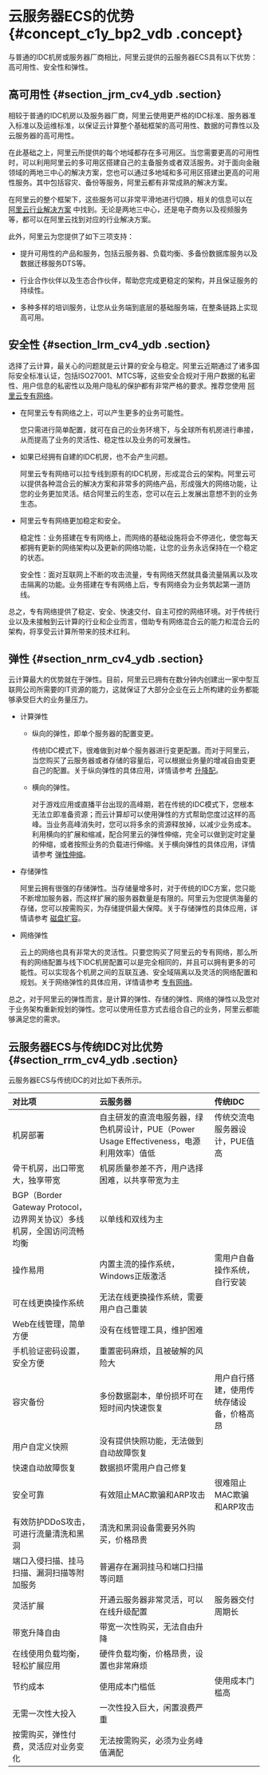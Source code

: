 # 云服务器ECS的优势 {#concept_c1y_bp2_vdb .concept}

与普通的IDC机房或服务器厂商相比，阿里云提供的云服务器ECS具有以下优势：高可用性、安全性和弹性。

## 高可用性 {#section_jrm_cv4_ydb .section}

相较于普通的IDC机房以及服务器厂商，阿里云使用更严格的IDC标准、服务器准入标准以及运维标准，以保证云计算整个基础框架的高可用性、数据的可靠性以及云服务器的高可用性。

在此基础之上，阿里云所提供的每个地域都存在多可用区。当您需要更高的可用性时，可以利用阿里云的多可用区搭建自己的主备服务或者双活服务。对于面向金融领域的两地三中心的解决方案，您也可以通过多地域和多可用区搭建出更高的可用性服务。其中包括容灾、备份等服务，阿里云都有非常成熟的解决方案。

在阿里云的整个框架下，这些服务可以非常平滑地进行切换，相关的信息可以在 [阿里云行业解决方案](https://www.alibabacloud.com/solutions/gaming) 中找到。无论是两地三中心，还是电子商务以及视频服务等，都可以在阿里云找到对应的行业解决方案。

此外，阿里云为您提供了如下三项支持：

-   提升可用性的产品和服务，包括云服务器、负载均衡、多备份数据库服务以及数据迁移服务DTS等。

-   行业合作伙伴以及生态合作伙伴，帮助您完成更稳定的架构，并且保证服务的持续性。

-   多种多样的培训服务，让您从业务端到底层的基础服务端，在整条链路上实现高可用。


## 安全性 {#section_lrm_cv4_ydb .section}

选择了云计算，最关心的问题就是云计算的安全与稳定。阿里云近期通过了诸多国际安全标准认证，包括ISO27001、MTCS等，这些安全合规对于用户数据的私密性、用户信息的私密性以及用户隐私的保护都有非常严格的要求。推荐您使用 [阿里云专有网络](../../../../../intl.zh-CN/产品简介/什么是专有网络.md#)。

-   在阿里云专有网络之上，可以产生更多的业务可能性。

    您只需进行简单配置，就可在自己的业务环境下，与全球所有机房进行串接，从而提高了业务的灵活性、稳定性以及业务的可发展性。

-   如果已经拥有自建的IDC机房，也不会产生问题。

    阿里云专有网络可以拉专线到原有的IDC机房，形成混合云的架构。阿里云可以提供各种混合云的解决方案和非常多的网络产品，形成强大的网络功能，让您的业务更加灵活。结合阿里云的生态，您可以在云上发展出意想不到的业务生态。

-   阿里云专有网络更加稳定和安全。

    稳定性：业务搭建在专有网络上，而网络的基础设施将会不停进化，使您每天都拥有更新的网络架构以及更新的网络功能，让您的业务永远保持在一个稳定的状态。

    安全性：面对互联网上不断的攻击流量，专有网络天然就具备流量隔离以及攻击隔离的功能。业务搭建在专有网络上后，专有网络会为业务筑起第一道防线。


总之，专有网络提供了稳定、安全、快速交付、自主可控的网络环境。对于传统行业以及未接触到云计算的行业和企业而言，借助专有网络混合云的能力和混合云的架构，将享受云计算所带来的技术红利。

## 弹性 {#section_nrm_cv4_ydb .section}

云计算最大的优势就在于弹性。目前，阿里云已拥有在数分钟内创建出一家中型互联网公司所需要的IT资源的能力，这就保证了大部分企业在云上所构建的业务都能够承受巨大的业务量压力。

-   计算弹性

    -   纵向的弹性，即单个服务器的配置变更。

        传统IDC模式下，很难做到对单个服务器进行变更配置。而对于阿里云，当您购买了云服务器或者存储的容量后，可以根据业务量的增减自由变更自己的配置。关于纵向弹性的具体应用，详情请参考 [升降配](../../../../../intl.zh-CN/用户指南/实例/升降配/升降配概述.md#)。

    -   横向的弹性。

        对于游戏应用或直播平台出现的高峰期，若在传统的IDC模式下，您根本无法立即准备资源；而云计算却可以使用弹性的方式帮助您度过这样的高峰。当业务高峰消失时，您可以将多余的资源释放掉，以减少业务成本。利用横向的扩展和缩减，配合阿里云的弹性伸缩，完全可以做到定时定量的伸缩，或者按照业务的负载进行伸缩。关于横向弹性的具体应用，详情请参考 [弹性伸缩](https://www.alibabacloud.com/help/doc-detail/25857.htm)。

-   存储弹性

    阿里云拥有很强的存储弹性。当存储量增多时，对于传统的IDC方案，您只能不断增加服务器，而这样扩展的服务器数量是有限的。阿里云为您提供海量的存储，您可以按需购买，为存储提供最大保障。关于存储弹性的具体应用，详情请参考 [磁盘扩容](../../../../../intl.zh-CN/用户指南/云盘/扩容云盘/云盘扩容概述.md#)。

-   网络弹性

    云上的网络也具有非常大的灵活性。只要您购买了阿里云的专有网络，那么所有的网络配置与线下IDC机房配置可以是完全相同的，并且可以拥有更多的可能性。可以实现各个机房之间的互联互通、安全域隔离以及灵活的网络配置和规划。关于网络弹性的具体应用，详情请参考 [专有网络](../../../../../intl.zh-CN/产品简介/什么是专有网络.md#)。


总之，对于阿里云的弹性而言，是计算的弹性、存储的弹性、网络的弹性以及您对于业务架构重新规划的弹性。您可以使用任意方式去组合自己的业务，阿里云都能够满足您的需求。

## 云服务器ECS与传统IDC对比优势 {#section_rrm_cv4_ydb .section}

云服务器ECS与传统IDC的对比如下表所示。

|对比项|云服务器|传统IDC|
|:--|:---|:----|
|机房部署|自主研发的直流电服务器，绿色机房设计，PUE（Power Usage Effectiveness，电源利用效率）值低|传统交流电服务器设计，PUE值高|
|骨干机房，出口带宽大，独享带宽|机房质量参差不齐，用户选择困难，以共享带宽为主|
|BGP（Border Gateway Protocol，边界网关协议）多线机房，全国访问流畅均衡|以单线和双线为主|
|操作易用|内置主流的操作系统，Windows正版激活|需用户自备操作系统，自行安装|
|可在线更换操作系统|无法在线更换操作系统，需要用户自己重装|
|Web在线管理，简单方便|没有在线管理工具，维护困难|
|手机验证密码设置，安全方便|重置密码麻烦，且被破解的风险大|
|容灾备份|多份数据副本，单份损坏可在短时间内快速恢复|用户自行搭建，使用传统存储设备，价格高昂|
|用户自定义快照|没有提供快照功能，无法做到自动故障恢复|
|快速自动故障恢复|数据损坏需用户自己修复|
|安全可靠|有效阻止MAC欺骗和ARP攻击|很难阻止MAC欺骗和ARP攻击|
|有效防护DDoS攻击，可进行流量清洗和黑洞|清洗和黑洞设备需要另外购买，价格昂贵|
|端口入侵扫描、挂马扫描、漏洞扫描等附加服务|普遍存在漏洞挂马和端口扫描等问题|
|灵活扩展|开通云服务器非常灵活，可以在线升级配置|服务器交付周期长|
|带宽升降自由|带宽一次性购买，无法自由升降|
|在线使用负载均衡，轻松扩展应用|硬件负载均衡，价格昂贵，设置也非常麻烦|
|节约成本|使用成本门槛低|使用成本门槛高|
|无需一次性大投入|一次性投入巨大，闲置浪费严重|
|按需购买，弹性付费，灵活应对业务变化|无法按需购买，必须为业务峰值满配|

